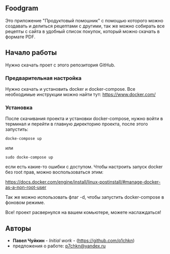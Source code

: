 ## Foodgram

Это приложение "Продуктовый помошник" с помощью которого можно создавать и делиться рецептами с другими, так же можно собирать все рецепты с сайта в удобный список покупок, который можно скачать в формате PDF.

## Начало работы

Нужно скачать проет с этого репозитория GitHub.

### Предварительная настройка

Нужно скачать и установить docker и docker-compose. Все необходимые инструкции можно найти тут:
https://www.docker.com/

### Установка

После скачивания проекта и установки docker-compose, нужно войти в терминал и перейти в главную директорию проекта, после этого запустить:

```
docke-compose up
```
или 
```
sudo docke-compose up
```
если есть какие-то ошибки с доступом. Чтобы настроить запуск docker без root прав, можно воспользоваться этим:

https://docs.docker.com/engine/install/linux-postinstall/#manage-docker-as-a-non-root-user

Так же можно использовать флаг -d, чтобы запустить docker-compose в фоновом режиме.


Все! проект расвернулся на вашем комьютере, можете наслаждаться!

## Авторы

* **Павел Чуйкин** - *Initial work* - (https://github.com/p1chkn)
* предложения о работе: p7chkn@yandex.ru

